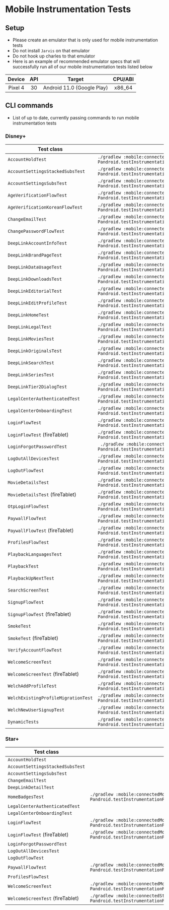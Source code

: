 # Mobile Instrumentation Tests

## Setup

- Please create an emulator that is only used for mobile instrumentation tests
- Do not install `Jarvis` on that emulator
- Do not hook up charles to that emulator
- Here is an example of recommended emulator specs that will successfully run all of our mobile instrumentation tests listed below

| **Device** | **API** |         **Target**         | **CPU/ABI** |
|:----------:|:-------:|:--------------------------:|:-----------:|
|   Pixel 4  |    30   | Android 11.0 (Google Play) |    x86_64   |

## CLI commands

- List of up to date, currently passing commands to run mobile instrumentation tests

### Disney+

| **Test class** | **Command** |
|-|-|
| `AccountHoldTest` | `./gradlew :mobile:connectedMobileDisneyGoogleDebugAndroidTest --continue --info -Pandroid.testInstrumentationRunnerArguments.class=com.bamtechmedia.dominguez.paywall.AccountHoldTest` |
| `AccountSettingsStackedSubsTest` | `./gradlew :mobile:connectedMobileDisneyGoogleDebugAndroidTest --continue --info -Pandroid.testInstrumentationRunnerArguments.class=com.bamtechmedia.dominguez.account.AccountSettingsStackedSubsTest` |
| `AccountSettingsSubsTest` | `./gradlew :mobile:connectedMobileDisneyGoogleDebugAndroidTest --continue --info -Pandroid.testInstrumentationRunnerArguments.class=com.bamtechmedia.dominguez.account.AccountSettingsSubsTest` |
| `AgeVerificationFlowTest` | `./gradlew :mobile:connectedMobileDisneyGoogleDebugAndroidTest --continue --info -Pandroid.testInstrumentationRunnerArguments.class=com.bamtechmedia.dominguez.ageverify.AgeVerificationFlowTest`|
| `AgeVerificationKoreanFlowTest` | `./gradlew :mobile:connectedMobileDisneyGoogleDebugAndroidTest --continue --info -Pandroid.testInstrumentationRunnerArguments.class=com.bamtechmedia.dominguez.ageverify.AgeVerificationKoreanFlowTest` |
| `ChangeEmailTest` | `./gradlew :mobile:connectedMobileDisneyGoogleDebugAndroidTest --continue --info -Pandroid.testInstrumentationRunnerArguments.class=com.bamtechmedia.dominguez.account.email.ChangeEmailTest` |
| `ChangePasswordFlowTest` | `./gradlew :mobile:connectedMobileDisneyGoogleDebugAndroidTest --continue --info -Pandroid.testInstrumentationRunnerArguments.class=com.bamtechmedia.dominguez.account.password.ChangePasswordFlowTest` |
| `DeepLinkAccountInfoTest` | `./gradlew :mobile:connectedMobileDisneyGoogleDebugAndroidTest --continue --info -Pandroid.testInstrumentationRunnerArguments.class=com.bamtechmedia.dominguez.deeplink.DeepLinkAccountInfoTest` |
| `DeepLinkBrandPageTest` | `./gradlew :mobile:connectedMobileDisneyGoogleDebugAndroidTest --continue --info -Pandroid.testInstrumentationRunnerArguments.class=com.bamtechmedia.dominguez.deeplink.DeepLinkBrandPageTest` |
| `DeepLinkDataUsageTest` | `./gradlew :mobile:connectedMobileDisneyGoogleDebugAndroidTest --continue --info -Pandroid.testInstrumentationRunnerArguments.class=com.bamtechmedia.dominguez.deeplink.DeepLinkDataUsageTest` |
| `DeepLinkDownloadsTest` | `./gradlew :mobile:connectedMobileDisneyGoogleDebugAndroidTest --continue --info -Pandroid.testInstrumentationRunnerArguments.class=com.bamtechmedia.dominguez.deeplink.DeepLinkDownloadsTest` |
| `DeepLinkEditorialTest` | `./gradlew :mobile:connectedMobileDisneyGoogleDebugAndroidTest --continue --info -Pandroid.testInstrumentationRunnerArguments.class=com.bamtechmedia.dominguez.deeplink.DeepLinkEditorialTest` |
| `DeepLinkEditProfileTest` | `./gradlew :mobile:connectedMobileDisneyGoogleDebugAndroidTest --continue --info -Pandroid.testInstrumentationRunnerArguments.class=com.bamtechmedia.dominguez.deeplink.DeepLinkEditProfileTest` |
| `DeepLinkHomeTest` | `./gradlew :mobile:connectedMobileDisneyGoogleDebugAndroidTest --continue --info -Pandroid.testInstrumentationRunnerArguments.class=com.bamtechmedia.dominguez.deeplink.DeepLinkHomeTest` |
| `DeepLinkLegalTest` | `./gradlew :mobile:connectedMobileDisneyGoogleDebugAndroidTest --continue --info -Pandroid.testInstrumentationRunnerArguments.class=com.bamtechmedia.dominguez.deeplink.DeepLinkLegalTest` |
| `DeepLinkMoviesTest` | `./gradlew :mobile:connectedMobileDisneyGoogleDebugAndroidTest --continue --info -Pandroid.testInstrumentationRunnerArguments.class=com.bamtechmedia.dominguez.deeplink.DeepLinkMoviesTest` |
| `DeepLinkOriginalsTest` | `./gradlew :mobile:connectedMobileDisneyGoogleDebugAndroidTest --continue --info -Pandroid.testInstrumentationRunnerArguments.class=com.bamtechmedia.dominguez.deeplink.DeepLinkOriginalsTest` |
| `DeepLinkSearchTest` | `./gradlew :mobile:connectedMobileDisneyGoogleDebugAndroidTest --continue --info -Pandroid.testInstrumentationRunnerArguments.class=com.bamtechmedia.dominguez.deeplink.DeepLinkSearchTest` |
| `DeepLinkSeriesTest` | `./gradlew :mobile:connectedMobileDisneyGoogleDebugAndroidTest --continue --info -Pandroid.testInstrumentationRunnerArguments.class=com.bamtechmedia.dominguez.deeplink.DeepLinkSeriesTest` |
| `DeepLinkTier2DialogTest` | `./gradlew :mobile:connectedMobileDisneyGoogleDebugAndroidTest --continue --info -Pandroid.testInstrumentationRunnerArguments.class=com.bamtechmedia.dominguez.deeplink.DeepLinkTier2DialogTest` |
| `LegalCenterAuthenticatedTest` | `./gradlew :mobile:connectedMobileDisneyGoogleDebugAndroidTest --continue --info -Pandroid.testInstrumentationRunnerArguments.class=com.bamtechmedia.dominguez.legal.LegalCenterAuthenticatedTest` |
| `LegalCenterOnboardingTest` | `./gradlew :mobile:connectedMobileDisneyGoogleDebugAndroidTest --continue --info -Pandroid.testInstrumentationRunnerArguments.class=com.bamtechmedia.dominguez.legal.LegalCenterOnboardingTest` |
| `LoginFlowTest` | `./gradlew :mobile:connectedMobileDisneyGoogleDebugAndroidTest --continue --info -Pandroid.testInstrumentationRunnerArguments.class=com.bamtechmedia.dominguez.login.LoginFlowTest` |
| `LoginFlowTest` (fireTablet) | `./gradlew :mobile:connectedMobileDisneyAmazonDebugAndroidTest --continue --info -Pandroid.testInstrumentationRunnerArguments.class=com.bamtechmedia.dominguez.login.LoginFlowTest` |
| `LoginForgotPasswordTest` | ` ./gradlew :mobile:connectedMobileDisneyGoogleDebugAndroidTest --continue --info -Pandroid.testInstrumentationRunnerArguments.class=com.bamtechmedia.dominguez.otp.LoginForgotPasswordTest` |
| `LogOutAllDevicesTest` | `./gradlew :mobile:connectedMobileDisneyGoogleDebugAndroidTest --continue --info -Pandroid.testInstrumentationRunnerArguments.class=com.bamtechmedia.dominguez.logoutall.LogOutAllDevicesTest` |
| `LogOutFlowTest` | `./gradlew :mobile:connectedMobileDisneyGoogleDebugAndroidTest --continue --info -Pandroid.testInstrumentationRunnerArguments.class=com.bamtechmedia.dominguez.login.LogOutFlowTest` |
| `MovieDetailsTest` | `./gradlew :mobile:connectedMobileDisneyGoogleDebugAndroidTest --continue --info -Pandroid.testInstrumentationRunnerArguments.class=com.bamtechmedia.dominguez.details.MovieDetailsTest` |
| `MovieDetailsTest` (fireTablet) | `./gradlew :mobile:connectedMobileDisneyAmazonDebugAndroidTest --continue --info -Pandroid.testInstrumentationRunnerArguments.class=com.bamtechmedia.dominguez.details.MovieDetailsTest` |
| `OtpLoginFlowTest` | `./gradlew :mobile:connectedMobileDisneyGoogleDebugAndroidTest --continue --info -Pandroid.testInstrumentationRunnerArguments.class=com.bamtechmedia.dominguez.login.OtpLoginFlowTest` |
| `PaywallFlowTest` | `./gradlew :mobile:connectedMobileDisneyGoogleDebugAndroidTest --continue --info -Pandroid.testInstrumentationRunnerArguments.class=com.bamtechmedia.dominguez.paywall.PaywallFlowTest` |
| `PaywallFlowTest` (fireTablet) | `./gradlew :mobile:connectedMobileDisneyAmazonDebugAndroidTest --continue --info -Pandroid.testInstrumentationRunnerArguments.class=com.bamtechmedia.dominguez.paywall.PaywallFlowTest` |
| `ProfilesFlowTest` | `./gradlew :mobile:connectedMobileDisneyGoogleDebugAndroidTest --continue --info -Pandroid.testInstrumentationRunnerArguments.class=com.bamtechmedia.dominguez.profiles.ProfilesFlowTest` |
| `PlaybackLanguagesTest` | `./gradlew :mobile:connectedMobileDisneyGoogleDebugAndroidTest --continue --info -Pandroid.testInstrumentationRunnerArguments.class=com.bamtechmedia.dominguez.playback.PlaybackLanguagesTest` |
| `PlaybackTest` | `./gradlew :mobile:connectedMobileDisneyGoogleDebugAndroidTest --continue --info -Pandroid.testInstrumentationRunnerArguments.class=com.bamtechmedia.dominguez.playback.PlaybackTest` |
| `PlaybackUpNextTest` | `./gradlew :mobile:connectedMobileDisneyGoogleDebugAndroidTest --continue --info -Pandroid.testInstrumentationRunnerArguments.class=com.bamtechmedia.dominguez.playback.PlaybackUpNextTest` |
| `SearchScreenTest` | `./gradlew :mobile:connectedMobileDisneyGoogleDebugAndroidTest --continue --info -Pandroid.testInstrumentationRunnerArguments.class=com.bamtechmedia.dominguez.search.SearchScreenTest` |
| `SignupFlowTest` | `./gradlew :mobile:connectedMobileDisneyGoogleDebugAndroidTest --continue --info -Pandroid.testInstrumentationRunnerArguments.class=com.bamtechmedia.dominguez.signup.SignupFlowTest` |
| `SignupFlowTest` (fireTablet) | `./gradlew :mobile:connectedMobileDisneyAmazonDebugAndroidTest --continue --info -Pandroid.testInstrumentationRunnerArguments.class=com.bamtechmedia.dominguez.signup.SignupFlowTest` |
| `SmokeTest` | `./gradlew :mobile:connectedMobileDisneyGoogleDebugAndroidTest --continue --info -Pandroid.testInstrumentationRunnerArguments.class=com.bamtechmedia.dominguez.smoke.SmokeTest` |
| `SmokeTest` (fireTablet) | `./gradlew :mobile:connectedMobileDisneyAmazonDebugAndroidTest --continue --info -Pandroid.testInstrumentationRunnerArguments.class=com.bamtechmedia.dominguez.smoke.SmokeTest` |
| `VerifyAccountFlowTest` | `./gradlew :mobile:connectedMobileDisneyGoogleDebugAndroidTest --continue --info -Pandroid.testInstrumentationRunnerArguments.class=com.bamtechmedia.dominguez.account.verify.VerifyAccountFlowTest` |
| `WelcomeScreenTest` | `./gradlew :mobile:connectedMobileDisneyGoogleDebugAndroidTest --continue --info -Pandroid.testInstrumentationRunnerArguments.class=com.bamtechmedia.dominguez.welcome.WelcomeScreenTest` |
| `WelcomeScreenTest` (fireTablet) | `./gradlew :mobile:connectedMobileDisneyAmazonDebugAndroidTest --continue --info -Pandroid.testInstrumentationRunnerArguments.class=com.bamtechmedia.dominguez.welcome.WelcomeScreenTest` |
| `WelchAddProfileTest` | `./gradlew :mobile:connectedMobileDisneyGoogleDebugAndroidTest --continue --info -Pandroid.testInstrumentationRunnerArguments.class=com.bamtechmedia.dominguez.onboarding.WelchAddProfileTest` |
| `WelchExistingProfileMigrationTest` | `./gradlew :mobile:connectedMobileDisneyGoogleDebugAndroidTest --continue --info -Pandroid.testInstrumentationRunnerArguments.class=com.bamtechmedia.dominguez.onboarding.WelchExistingProfileMigrationTest` |
| `WelchNewUserSignupTest` | `./gradlew :mobile:connectedMobileDisneyGoogleDebugAndroidTest --continue --info -Pandroid.testInstrumentationRunnerArguments.class=com.bamtechmedia.dominguez.onboarding.WelchNewUserSignupTest` |
| `DynamicTests` | `./gradlew :mobile:connectedMobileDisneyGoogleDebugAndroidTest --continue --info -Pandroid.testInstrumentationRunnerArguments.class=com.bamtechmedia.dominguez.dynamic.DynamicTests` |

### Star+

| Test class | Star+ Command |
|-|-|
| `AccountHoldTest` |  |
| `AccountSettingsStackedSubsTest` |  |
| `AccountSettingsSubsTest` |  |
| `ChangeEmailTest` |  |
| `DeepLinkDetailTest` |  |
| `HomeBadgesTest` | `./gradlew :mobile:connectedMobileStarGoogleDebugAndroidTest --continue --info -Pandroid.testInstrumentationRunnerArguments.class=com.bamtechmedia.dominguez.badges.HomeBadgesTest` |
| `LegalCenterAuthenticatedTest` | |
| `LegalCenterOnboardingTest` |  |
| `LoginFlowTest` | `./gradlew :mobile:connectedMobileStarGoogleDebugAndroidTest --continue --info -Pandroid.testInstrumentationRunnerArguments.class=com.bamtechmedia.dominguez.login.LoginFlowTest` |
| `LoginFlowTest` (fireTablet) | `./gradlew :mobile:connectedMobileStarAmazonDebugAndroidTest --continue --info -Pandroid.testInstrumentationRunnerArguments.class=com.bamtechmedia.dominguez.login.LoginFlowTest` |
| `LoginForgotPasswordTest` |  |
| `LogOutAllDevicesTest` |  |
| `LogOutFlowTest` |  |
| `PaywallFlowTest` | `./gradlew :mobile:connectedMobileStarGoogleDebugAndroidTest --continue --info -Pandroid.testInstrumentationRunnerArguments.class=com.bamtechmedia.dominguez.paywall.PaywallFlowTest` |
| `ProfilesFlowTest` |  |
| `WelcomeScreenTest` | `./gradlew :mobile:connectedMobileStarGoogleDebugAndroidTest --continue --info -Pandroid.testInstrumentationRunnerArguments.class=com.bamtechmedia.dominguez.welcome.WelcomeScreenTest` |
| `WelcomeScreenTest` (fireTablet) | `./gradlew :mobile:connectedStarAmazonDebugAndroidTest --continue --info -Pandroid.testInstrumentationRunnerArguments.class=com.bamtechmedia.dominguez.welcome.WelcomeScreenTest` |
